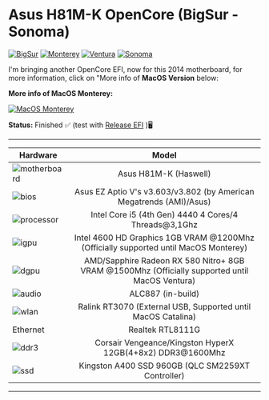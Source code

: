 # Asus H81M-K OpenCore (BigSur - Sonoma)
[![BigSur](https://img.shields.io/badge/BigSurHackintosh-in_development-orange.svg)](https://github.com/sebasrock156/Asus-H81M-K-OpenCore/tree/BigSur)
[![Monterey](https://img.shields.io/badge/MontereyHackintosh-available_here-violet.svg)](https://github.com/sebasrock156/Asus-H81M-K-OpenCore/tree/Monterey)
[![Ventura](https://img.shields.io/badge/VenturaHackintosh-in_development-orange.svg)](https://github.com/sebasrock156/Asus-H81M-K-OpenCore/tree/Ventura)
[![Sonoma](https://img.shields.io/badge/SonomaHackintosh-early_development-red.svg)](https://github.com/sebasrock156/Asus-H81M-K-OpenCore/tree/Sonoma)

I'm bringing another OpenCore EFI, now for this 2014 motherboard, for more information, click on "More info of **MacOS Version** below:

**More info of MacOS Monterey:**

[![MacOS Monterey](https://i.imgur.com/xcZ2v8a.png)](https://github.com/sebasrock156/Asus-H81M-K-OpenCore/tree/Monterey)

**Status:** Finished ✅ (test with [Release EFI](https://github.com/sebasrock156/Asus-H81M-K-OpenCore/releases) )🖥


---

Hardware | Model
--- |:--:
![motherboard](https://i.imgur.com/IM3kGTn.png) | Asus H81M-K (Haswell)
![bios](https://i.imgur.com/RmYixFt.png) | Asus EZ Aptio V's v3.603/v3.802 (by American Megatrends (AMI)/Asus)
![processor](https://i.imgur.com/BzXF1mf.png) | Intel Core i5 (4th Gen) 4440 4 Cores/4 Threads@3,1Ghz
![igpu](https://i.imgur.com/KQsHndn.png) | Intel 4600 HD Graphics 1GB VRAM @1200Mhz (Officially supported until MacOS Monterey)
![dgpu](https://i.imgur.com/7TZmF2e.png) | AMD/Sapphire Radeon RX 580 Nitro+ 8GB VRAM @1500Mhz (Officially supported until MacOS Ventura)
![audio](https://i.imgur.com/A7RRuUn.png) | ALC887 (in-build)
![wlan](https://i.imgur.com/vt1Ltn0.png) | Ralink RT3070 (External USB, Supported until MacOS Catalina)
Ethernet | Realtek RTL8111G
![ddr3](https://i.imgur.com/5MAnSyf.png) | Corsair Vengeance/Kingston HyperX 12GB(4+8x2) DDR3@1600Mhz
![ssd](https://i.imgur.com/pozDx4X.png) | Kingston A400 SSD 960GB (QLC SM2259XT Controller)
---


